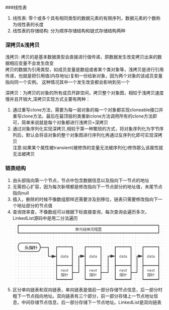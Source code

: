 ###线性表
1. 线性表: 零个或多个具有相同类型的数据元素的有限序列，数据元素的个数称为线性表的长度
2. 线性表的存储结构: 分为顺序存储结构和链式存储结构两种

### 深拷贝&浅拷贝
浅拷贝: 拷贝的是基本数据类型会直接进行值传递，原数据发生改变拷贝出来的数据相应变量不会发生改变<br/>
拷贝的数据为引用类型，如成员变量是数组或者某个类对象等，浅拷贝是进行引用传递，也就是把引用值(内存地址)复制一份给新对象，因为两个对象的该成员变量指向同一个实例。
这种情况其中一个发生改变都会影响到另一个<br/>

深拷贝：为拷贝的对象的所有成员开辟空间，拷贝整个对象图，相较于浅拷贝速度慢并且开销大,深拷贝实现方式主要有两种：<br/>
1. 通过重写clone方法，需要为每一层对象的每一个对象都实现cloneable接口并重写clone方法，最后在最顶层的类重新clone方法调用所有的clone方法即可，简单来说就是每个对象都进行浅拷贝=深拷贝
2. 通过对象序列化实现深拷贝,相较于第一种繁琐的方式，将对象序列化为字节序列后，默认会将该对象的整个对象图进行序列化再通过反序列化即可实现深拷贝<br/>
注意:如果某个属性被transient(被修饰的变量无法被序列化)修饰那么该属性就无法被拷贝


### 链表结构
1. 由头部指向第一个节点，节点中包含数据信息以及指向下一节点的地址
2. 无需担心扩容，因为每次新增都是修改指向下一节点部分的地址值，末尾节点指向null
3. 插入，删除的时候不像数组那样还需要涉及到移位，链表只需要修改指向下一个地址部分的节点值
4. 查询效率查，不像数组可以根据下标直接查询，每次查询会遍历多次，LinkedList源码中是用二分法遍历
![](../java/src/link_table.png)
5. 区分单向链表和双向链表，单向链表是值前一部分存储节点信息，后一部分村粗下一节点指向地址。双向链表有三个部分，前一部分存储上一节点地址信息，中间存储节点信息，后一部分存储下一节点地址。LinkedList是双向链表


